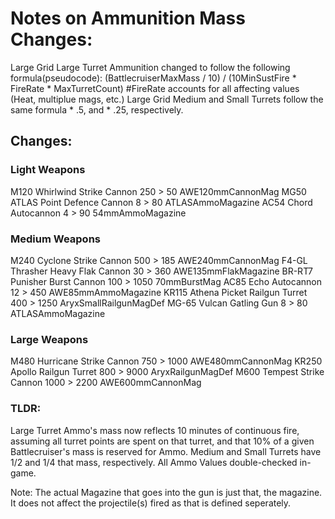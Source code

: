 # Notes on Ammunition Mass Changes:

Large Grid Large Turret Ammunition changed to follow the following formula(pseudocode):
(BattlecruiserMaxMass / 10) / (10MinSustFire * FireRate * MaxTurretCount)   #FireRate accounts for all affecting values (Heat, multiplue mags, etc.)
Large Grid Medium and Small Turrets follow the same formula * .5, and * .25, respectively.

## Changes:
### Light Weapons
M120 Whirlwind Strike Cannon        250 > 50    <SubtypeId>AWE120mmCannonMag
MG50 ATLAS Point Defence Cannon     8 > 80      <SubtypeId>ATLASAmmoMagazine
AC54 Chord Autocannon               4 > 90      <SubtypeId>54mmAmmoMagazine

### Medium Weapons
M240 Cyclone Strike Cannon          500 > 185   <SubtypeId>AWE240mmCannonMag
F4-GL Thrasher Heavy Flak Cannon    30 > 360    <SubtypeId>AWE135mmFlakMagazine
BR-RT7 Punisher Burst Cannon        100 > 1050  <SubtypeId>70mmBurstMag
AC85 Echo Autocannon                12 > 450    <SubtypeId>AWE85mmAmmoMagazine
KR115 Athena Picket Railgun Turret  400 > 1250  <SubtypeId>AryxSmallRailgunMagDef
MG-65 Vulcan Gatling Gun            8 > 80      <SubtypeId>ATLASAmmoMagazine

### Large Weapons
M480 Hurricane Strike Cannon        750 > 1000  <SubtypeId>AWE480mmCannonMag
KR250 Apollo Railgun Turret         800 > 9000  <SubtypeId>AryxRailgunMagDef
M600 Tempest Strike Cannon          1000 > 2200 <SubtypeId>AWE600mmCannonMag

### TLDR:
Large Turret Ammo's mass now reflects 10 minutes of continuous fire, assuming all turret points are spent on that turret, and that 10% of a given Battlecruiser's mass is reserved for Ammo.
Medium and Small Turrets have 1/2 and 1/4 that mass, respectively.
All Ammo Values double-checked in-game.

Note: The actual Magazine that goes into the gun is just that, the magazine. It does not affect the projectile(s) fired as that is defined seperately.
